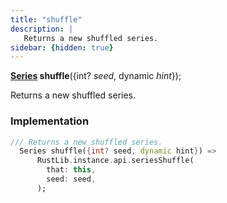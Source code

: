 ```yaml
---
title: "shuffle"
description: |
   Returns a new shuffled series.
sidebar: {hidden: true}
---
```

<span class="dart-code"><strong>[Series] shuffle</strong>({<span class="nobr">int? <i>seed</i></span>, <span class="nobr">dynamic <i>hint</i></span>});</span>

 Returns a new shuffled series.
### Implementation
```dart
/// Returns a new shuffled series.
  Series shuffle({int? seed, dynamic hint}) =>
      RustLib.instance.api.seriesShuffle(
        that: this,
        seed: seed,
      );
```

[Series]: /reference/classes/series/